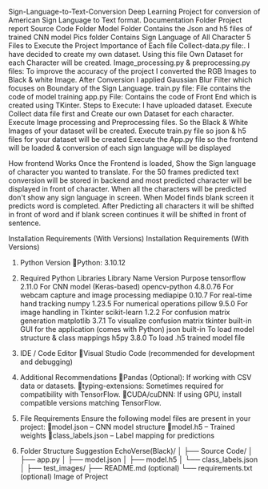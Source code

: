 Sign-Language-to-Text-Conversion
Deep Learning Project for conversion of American Sign Language to Text format.
Documentation Folder
Project report
Source Code Folder
Model Folder Contains the Json and h5 files of trained CNN model
Pics folder Contains Sign Language of All Character
5 Files to Execute the Project
Importance of Each file
Collect-data.py file:.  I have decided to create my own dataset. Using this file Own Dataset for each Character will be created.
Image_processing.py & preprocessing.py files: To improve the accuracy of the project I converted the RGB Images to Black & white Image. After Conversion I applied Gaussian Blur Filter which focuses on Boundary of the Sign Language.
train.py file: File contains the code of model training
app.py File: Contains the code of Front End which is created using TKinter.
Steps to Execute:
I have uploaded dataset. Execute Collect data file first and Create our own Dataset for each character.
Execute Image processing and Preprocessing files. So the Black & White Images of your dataset will be created.
Execute train.py file so json & h5 files for your dataset will be created
Execute the App.py file so the frontend will be loaded & conversion of each sign language will be displayed


How frontend Works
Once the Frontend is loaded,
Show the Sign language of character you wanted to translate.
For the 50 frames predicted text conversion will be stored in backend and most predicted character will be displayed in front of character.
When all the characters will be predicted don't show any sign language in screen. When Model finds blank screen it predicts word is completed.
After Predicting all characters it will be shifted in front of word and if blank screen continues it will be shifted in front of sentence.

Installation Requirements (With Versions)
Installation Requirements (With Versions)
1. Python Version
Python: 3.10.12

2. Required Python Libraries
Library Name	Version	Purpose
tensorflow	2.11.0	For CNN model (Keras-based)
opencv-python	4.8.0.76	For webcam capture and image processing
mediapipe	0.10.7	For real-time hand tracking
numpy	1.23.5	For numerical operations
pillow	9.5.0	For image handling in Tkinter
scikit-learn	1.2.2	For confusion matrix generation
matplotlib	3.7.1	To visualize confusion matrix
tkinter	built-in	GUI for the application (comes with Python)
json	built-in	To load model structure & class mappings
h5py	3.8.0	To load .h5 trained model file

3. IDE / Code Editor
Visual Studio Code (recommended for development and debugging)

4. Additional Recommendations
Pandas (Optional): If working with CSV data or datasets.
typing-extensions: Sometimes required for compatibility with TensorFlow.
CUDA/cuDNN: If using GPU, install compatible versions matching TensorFlow.

5. File Requirements
Ensure the following model files are present in your project:
model.json – CNN model structure
model.h5 – Trained weights
class_labels.json – Label mapping for predictions

6. Folder Structure Suggestion
EchoVerse(Black)/
│
├── Source Code/
│   ├── app.py
│   ├── model.json
│   ├── model.h5
│   └── class_labels.json
│
├── test_images/
├── README.md (optional)
└── requirements.txt (optional)
Image of Project
